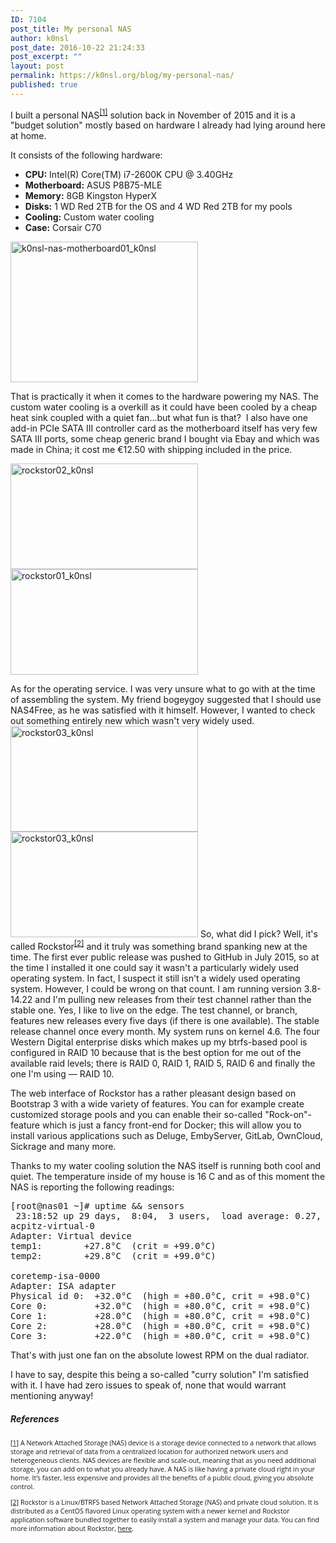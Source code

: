 ```yaml
---
ID: 7104
post_title: My personal NAS
author: k0nsl
post_date: 2016-10-22 21:24:33
post_excerpt: ""
layout: post
permalink: https://k0nsl.org/blog/my-personal-nas/
published: true
---
```

I built a personal NAS<sup><a href="#fn1" id="ref1">[1]</a></sup> solution back in November of 2015 and it is a "budget solution" mostly based on hardware I already had lying around here at home.

It consists of the following hardware:

<ul class="list-2">
<li><strong>CPU:</strong> Intel(R) Core(TM) i7-2600K CPU @ 3.40GHz</li>
<li><strong>Motherboard:</strong> ASUS P8B75-MLE</li>
<li><strong>Memory:</strong> 8GB Kingston HyperX</li>
<li><strong>Disks:</strong> 1 WD Red 2TB for the OS and 4 WD Red 2TB for my pools</li>
<li><strong>Cooling:</strong> Custom water cooling</li>
<li><strong>Case:</strong> Corsair C70
</ul>

<a href="https://k0nsl.img-cdn.ru/blog/k1/uploads/2016/10/k0nsl-nas-motherboard01_k0nsl.jpg"><img src="https://k0nsl.img-cdn.ru/blog/k1/uploads/2016/10/k0nsl-nas-motherboard01_k0nsl-300x225.jpg" alt="k0nsl-nas-motherboard01_k0nsl" width="300" height="225" class="aligncenter size-medium wp-image-7113" /></a>

That is practically it when it comes to the hardware powering my NAS. The custom water cooling is a overkill as it could have been cooled by a cheap heat sink coupled with a quiet fan...but what fun is that? <img class='wpml_ico' alt='' src='https://k0nsl.org/blog/k1/plugins/wp-monalisa/icons/evilgrin39.gif' />
I also have one add-in PCIe SATA III controller card as the motherboard itself has very few SATA III ports, some cheap generic brand I bought via Ebay and which was made in China; it cost me €12.50 with shipping included in the price.

<a href="https://k0nsl.img-cdn.ru/blog/k1/uploads/2016/10/rockstor02_k0nsl.png"><img src="https://k0nsl.img-cdn.ru/blog/k1/uploads/2016/10/rockstor02_k0nsl-300x169.png" alt="rockstor02_k0nsl" width="300" height="169" class="alignnone size-medium wp-image-7116" /></a> <a href="https://k0nsl.img-cdn.ru/blog/k1/uploads/2016/10/rockstor01_k0nsl.png"><img src="https://k0nsl.img-cdn.ru/blog/k1/uploads/2016/10/rockstor01_k0nsl-300x169.png" alt="rockstor01_k0nsl" width="300" height="169" class="alignnone size-medium wp-image-7115" /></a>

As for the operating service. I was very unsure what to go with at the time of assembling the system. My friend bogeygoy suggested that I should use NAS4Free, as he was satisfied with it himself. However, I wanted to check out something entirely new which wasn't very widely used.
<a href="https://k0nsl.img-cdn.ru/blog/k1/uploads/2016/10/rockstor03_k0nsl.png"><img src="https://k0nsl.img-cdn.ru/blog/k1/uploads/2016/10/rockstor03_k0nsl-300x169.png" alt="rockstor03_k0nsl" width="300" height="169" class="alignnone size-medium wp-image-7117" /></a> <a href="https://k0nsl.img-cdn.ru/blog/k1/uploads/2016/10/rockstor03_k0nsl.png"><img src="https://k0nsl.img-cdn.ru/blog/k1/uploads/2016/10/rockstor03_k0nsl-300x169.png" alt="rockstor03_k0nsl" width="300" height="169" class="alignnone size-medium wp-image-7117" /></a>
So, what did I pick? Well, it's called Rockstor<sup><a href="#fn2" id="ref2">[2]</a></sup> and it truly was something brand spanking new at the time. The first ever public release was pushed to GitHub in July 2015, so at the time I installed it one could say it wasn't a particularly widely used operating system. In fact, I suspect it still isn't a widely used operating system. However, I could be wrong on that count.
I am running version 3.8-14.22 and I'm pulling new releases from their test channel rather than the stable one. Yes, I like to live on the edge. The test channel, or branch, features new releases every five days (if there is one available). The stable release channel once every month. My system runs on kernel 4.6.
The four Western Digital enterprise disks which makes up my btrfs-based pool is configured in RAID 10 because that is the best option for me out of the available raid levels; there is RAID 0, RAID 1, RAID 5, RAID 6 and finally the one I'm using — RAID 10.

The web interface of Rockstor has a rather pleasant design based on Bootstrap 3 with a wide variety of features. You can for example create customized storage pools and you can enable their so-called "Rock-on"-feature which is just a fancy front-end for Docker; this will allow you to install various applications such as Deluge, EmbyServer, GitLab, OwnCloud, Sickrage and many more.

Thanks to my water cooling solution the NAS itself is running both cool and quiet. The temperature inside of my house is 16 C and as of this moment the NAS is reporting the following readings:
<pre>
[root@nas01 ~]# uptime && sensors
 23:18:52 up 29 days,  8:04,  3 users,  load average: 0.27, 0.20, 0.16
acpitz-virtual-0
Adapter: Virtual device
temp1:        +27.8°C  (crit = +99.0°C)
temp2:        +29.8°C  (crit = +99.0°C)

coretemp-isa-0000
Adapter: ISA adapter
Physical id 0:  +32.0°C  (high = +80.0°C, crit = +98.0°C)
Core 0:         +32.0°C  (high = +80.0°C, crit = +98.0°C)
Core 1:         +28.0°C  (high = +80.0°C, crit = +98.0°C)
Core 2:         +28.0°C  (high = +80.0°C, crit = +98.0°C)
Core 3:         +22.0°C  (high = +80.0°C, crit = +98.0°C)
</pre>

That's with just one fan on the absolute lowest RPM on the dual radiator.

I have to say, despite this being a so-called "curry solution" I'm satisfied with it. I have had zero issues to speak of, none that would warrant mentioning anyway! <img class='wpml_ico' alt='' src='https://k0nsl.org/blog/k1/plugins/wp-monalisa/icons/icon_e_wink.gif' />

<div class="divider">
<h5><span>References</span></h5>
</div>
<p id="fn1" style="font-family: 'Open Sans', sans-serif; font-size: 8pt;"><a href="#ref1">[1]</a> A Network Attached Storage (NAS) device is a storage device connected to a network that allows storage and retrieval of data from a centralized location for authorized network users and heterogeneous clients. NAS devices are flexible and scale-out, meaning that as you need additional storage, you can add on to what you already have. A NAS is like having a private cloud right in your home. It’s faster, less expensive and provides all the benefits of a public cloud, giving you absolute control.</p>
<p id="fn2" style="font-family: 'Open Sans', sans-serif; font-size: 8pt;"><a href="#ref2">[2]</a> Rockstor is a Linux/BTRFS based Network Attached Storage (NAS) and private cloud solution. It is distributed as a CentOS flavored Linux operating system with a newer kernel and Rockstor application software bundled together to easily install a system and manage your data. You can find more information about Rockstor, <a href="http://rockstor.com/" target="_blank">here</a>.</p>